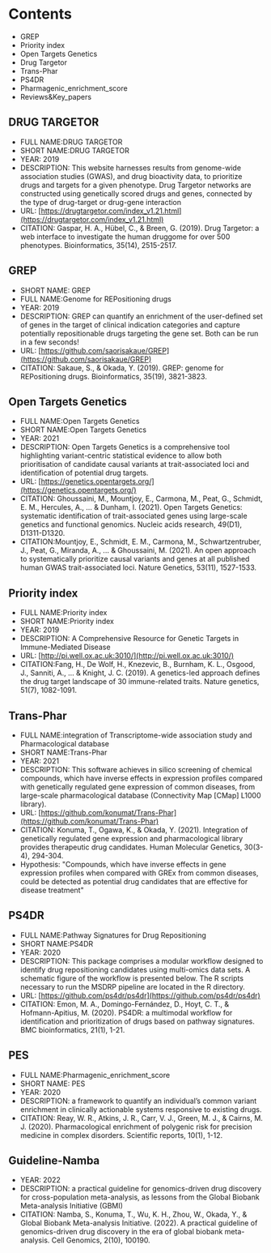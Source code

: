 # Contents

- GREP
- Priority index
- Open Targets Genetics
- Drug Targetor
- Trans-Phar
- PS4DR
- Pharmagenic_enrichment_score
- Reviews&Key_papers

## DRUG TARGETOR
- FULL NAME:DRUG TARGETOR
- SHORT NAME:DRUG TARGETOR
- YEAR: 2019
- DESCRIPTION: This website harnesses results from genome-wide association studies (GWAS), and drug bioactivity data, to prioritize drugs and targets for a given phenotype. Drug Targetor networks are constructed using genetically scored drugs and genes, connected by the type of drug-target or drug-gene interaction
- URL: [https://drugtargetor.com/index_v1.21.html](https://drugtargetor.com/index_v1.21.html)
- CITATION:  Gaspar, H. A., Hübel, C., & Breen, G. (2019). Drug Targetor: a web interface to investigate the human druggome for over 500 phenotypes. Bioinformatics, 35(14), 2515-2517.

## GREP
- SHORT NAME: GREP
- FULL NAME:Genome for REPositioning drugs
- YEAR: 2019
- DESCRIPTION: GREP can quantify an enrichment of the user-defined set of genes in the target of clinical indication categories and capture potentially repositionable drugs targeting the gene set. Both can be run in a few seconds!
- URL: [https://github.com/saorisakaue/GREP](https://github.com/saorisakaue/GREP)
- CITATION: Sakaue, S., & Okada, Y. (2019). GREP: genome for REPositioning drugs. Bioinformatics, 35(19), 3821-3823.

## Open Targets Genetics
- FULL NAME:Open Targets Genetics
- SHORT NAME:Open Targets Genetics
- YEAR: 2021
- DESCRIPTION: Open Targets Genetics is a comprehensive tool highlighting variant-centric statistical evidence to allow both prioritisation of candidate causal variants at trait-associated loci and identification of potential drug targets.
- URL: [https://genetics.opentargets.org/](https://genetics.opentargets.org/)
- CITATION: Ghoussaini, M., Mountjoy, E., Carmona, M., Peat, G., Schmidt, E. M., Hercules, A., ... & Dunham, I. (2021). Open Targets Genetics: systematic identification of trait-associated genes using large-scale genetics and functional genomics. Nucleic acids research, 49(D1), D1311-D1320.
- CITATION:Mountjoy, E., Schmidt, E. M., Carmona, M., Schwartzentruber, J., Peat, G., Miranda, A., ... & Ghoussaini, M. (2021). An open approach to systematically prioritize causal variants and genes at all published human GWAS trait-associated loci. Nature Genetics, 53(11), 1527-1533.

## Priority index
- FULL NAME:Priority index
- SHORT NAME:Priority index
- YEAR: 2019
- DESCRIPTION: A Comprehensive Resource for Genetic Targets in Immune-Mediated Disease
- URL: [http://pi.well.ox.ac.uk:3010/](http://pi.well.ox.ac.uk:3010/)
- CITATION:Fang, H., De Wolf, H., Knezevic, B., Burnham, K. L., Osgood, J., Sanniti, A., ... & Knight, J. C. (2019). A genetics-led approach defines the drug target landscape of 30 immune-related traits. Nature genetics, 51(7), 1082-1091.

## Trans-Phar
- FULL NAME:integration of Transcriptome-wide association study and Pharmacological database
- SHORT NAME:Trans-Phar 
- YEAR: 2021
- DESCRIPTION: This software achieves in silico screening of chemical compounds, which have inverse effects in expression profiles compared with genetically regulated gene expression of common diseases, from large-scale pharmacological database (Connectivity Map [CMap] L1000 library).
- URL: [https://github.com/konumat/Trans-Phar](https://github.com/konumat/Trans-Phar)
- CITATION: Konuma, T., Ogawa, K., & Okada, Y. (2021). Integration of genetically regulated gene expression and pharmacological library provides therapeutic drug candidates. Human Molecular Genetics, 30(3-4), 294-304.
- Hypothesis: "Compounds, which have inverse effects in gene expression profiles when compared with GREx from common diseases, could be detected as potential drug candidates that are effective for disease treatment"

## PS4DR
- FULL NAME:Pathway Signatures for Drug Repositioning
- SHORT NAME:PS4DR
- YEAR: 2020
- DESCRIPTION: This package comprises a modular workflow designed to identify drug repositioning candidates using multi-omics data sets. A schematic figure of the workflow is presented below. The R scripts necessary to run the MSDRP pipeline are located in the R directory.
- URL: [https://github.com/ps4dr/ps4dr](https://github.com/ps4dr/ps4dr)
- CITATION: Emon, M. A., Domingo-Fernández, D., Hoyt, C. T., & Hofmann-Apitius, M. (2020). PS4DR: a multimodal workflow for identification and prioritization of drugs based on pathway signatures. BMC bioinformatics, 21(1), 1-21.

## PES
- FULL NAME:Pharmagenic_enrichment_score
- SHORT NAME: PES
- YEAR: 2020
- DESCRIPTION: a framework to quantify an individual’s common variant enrichment in clinically actionable systems responsive to existing drugs.
- CITATION: Reay, W. R., Atkins, J. R., Carr, V. J., Green, M. J., & Cairns, M. J. (2020). Pharmacological enrichment of polygenic risk for precision medicine in complex disorders. Scientific reports, 10(1), 1-12.

## Guideline-Namba
- YEAR: 2022
- DESCRIPTION: a practical guideline for genomics-driven drug discovery for cross-population meta-analysis, as lessons from the Global Biobank Meta-analysis Initiative (GBMI)
- CITATION: Namba, S., Konuma, T., Wu, K. H., Zhou, W., Okada, Y., & Global Biobank Meta-analysis Initiative. (2022). A practical guideline of genomics-driven drug discovery in the era of global biobank meta-analysis. Cell Genomics, 2(10), 100190.
